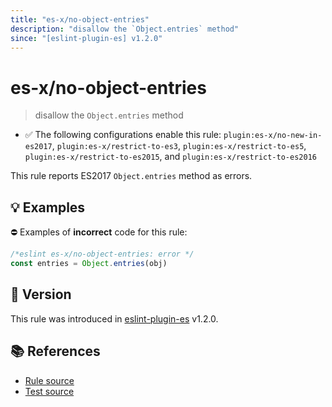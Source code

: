 ```yaml
---
title: "es-x/no-object-entries"
description: "disallow the `Object.entries` method"
since: "[eslint-plugin-es] v1.2.0"
---
```


# es-x/no-object-entries
> disallow the `Object.entries` method

- ✅ The following configurations enable this rule: `plugin:es-x/no-new-in-es2017`, `plugin:es-x/restrict-to-es3`, `plugin:es-x/restrict-to-es5`, `plugin:es-x/restrict-to-es2015`, and `plugin:es-x/restrict-to-es2016`

This rule reports ES2017 `Object.entries` method as errors.

## 💡 Examples

⛔ Examples of **incorrect** code for this rule:

<eslint-playground type="bad">

```js
/*eslint es-x/no-object-entries: error */
const entries = Object.entries(obj)
```

</eslint-playground>

## 🚀 Version

This rule was introduced in [eslint-plugin-es] v1.2.0.

[eslint-plugin-es]: https://github.com/mysticatea/eslint-plugin-es

## 📚 References

- [Rule source](https://github.com/ota-meshi/eslint-plugin-es-x/blob/master/lib/rules/no-object-entries.js)
- [Test source](https://github.com/ota-meshi/eslint-plugin-es-x/blob/master/tests/lib/rules/no-object-entries.js)
